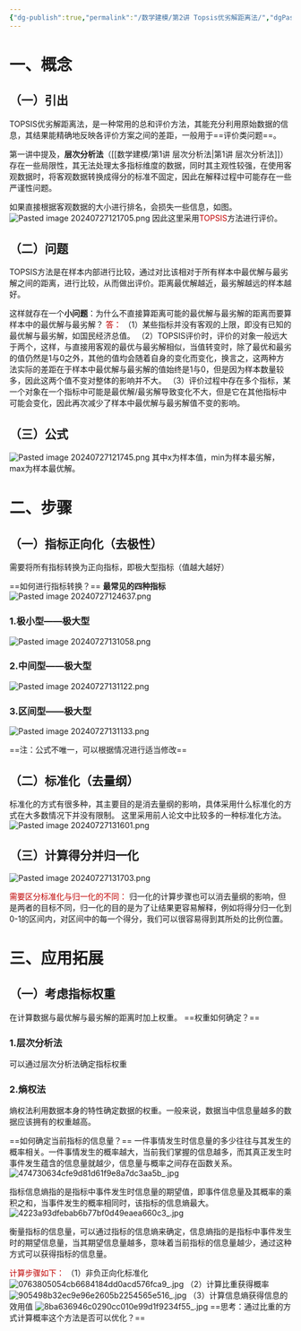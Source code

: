 ```yaml
---
{"dg-publish":true,"permalink":"/数学建模/第2讲 Topsis优劣解距离法/","dgPassFrontmatter":true,"created":"2024-07-27T11:54:52.100+08:00","updated":"2024-07-27T13:35:07.203+08:00"}
---
```


# 一、概念
## （一）引出
TOPSIS优劣解距离法，是一种常用的总和评价方法，其能充分利用原始数据的信息，其结果能精确地反映各评价方案之间的差距，一般用于==评价类问题==。

第一讲中提及，**层次分析法**（[[数学建模/第1讲 层次分析法\|第1讲 层次分析法]]）存在一些局限性，其无法处理太多指标维度的数据，同时其主观性较强，在使用客观数据时，将客观数据转换成得分的标准不固定，因此在解释过程中可能存在一些严谨性问题。

如果直接根据客观数据的大小进行排名，会损失一些信息，如图。
![Pasted image 20240727121705.png](/img/user/%E5%9B%BE%E7%89%87/Pasted%20image%2020240727121705.png)
因此这里采用<font color="#c00000">TOPSIS</font>方法进行评价。

## （二）问题
TOPSIS方法是在样本内部进行比较，通过对比该相对于所有样本中最优解与最劣解之间的距离，进行比较，从而做出评价。距离最优解越近，最劣解越远的样本越好。

这样就存在一个**小问题**：为什么不直接算距离可能的最优解与最劣解的距离而要算样本中的最优解与最劣解？
<font color="#c00000">答：</font>
（1）某些指标并没有客观的上限，即没有已知的最优解与最劣解，如国民经济总值。
（2）TOPSIS评价时，评价的对象一般远大于两个，这样，与直接用客观的最优与最劣解相似，当值转变时，除了最优和最劣的值仍然是1与0之外，其他的值均会随着自身的变化而变化，换言之，这两种方法实际的差距在于样本中最优解与最劣解的值始终是1与0，但是因为样本数量较多，因此这两个值不变对整体的影响并不大。
（3）评价过程中存在多个指标，某一个对象在一个指标中可能是最优解/最劣解导致变化不大，但是它在其他指标中可能会变化，因此再次减少了样本中最优解与最劣解值不变的影响。

## （三）公式
![Pasted image 20240727121745.png](/img/user/%E5%9B%BE%E7%89%87/Pasted%20image%2020240727121745.png)
其中x为样本值，min为样本最劣解，max为样本最优解。

# 二、步骤
## （一）指标正向化（去极性）
需要将所有指标转换为正向指标，即极大型指标（值越大越好）

==如何进行指标转换？==
**最常见的四种指标**
![Pasted image 20240727124637.png](/img/user/%E5%9B%BE%E7%89%87/Pasted%20image%2020240727124637.png)

### 1.极小型——极大型
![Pasted image 20240727131058.png](/img/user/%E5%9B%BE%E7%89%87/Pasted%20image%2020240727131058.png)
### 2.中间型——极大型
![Pasted image 20240727131122.png](/img/user/%E5%9B%BE%E7%89%87/Pasted%20image%2020240727131122.png)
### 3.区间型——极大型
![Pasted image 20240727131133.png](/img/user/%E5%9B%BE%E7%89%87/Pasted%20image%2020240727131133.png)

==注：公式不唯一，可以根据情况进行适当修改==
## （二）标准化（去量纲）
标准化的方式有很多种，其主要目的是消去量纲的影响，具体采用什么标准化的方式在大多数情况下并没有限制。
这里采用前人论文中比较多的一种标准化方法。
![Pasted image 20240727131601.png](/img/user/%E5%9B%BE%E7%89%87/Pasted%20image%2020240727131601.png)

## （三）计算得分并归一化
![Pasted image 20240727131703.png](/img/user/%E5%9B%BE%E7%89%87/Pasted%20image%2020240727131703.png)

<font color="#c00000">需要区分标准化与归一化的不同：</font>
归一化的计算步骤也可以消去量纲的影响，但是两者的目标不同，归一化的目的是为了让结果更容易解释，例如将得分归一化到0-1的区间内，对区间中的每一个得分，我们可以很容易得到其所处的比例位置。

# 三、应用拓展
## （一）考虑指标权重
在计算数据与最优解与最劣解的距离时加上权重。
==权重如何确定？==
### 1.层次分析法
可以通过层次分析法确定指标权重
### 2.熵权法
熵权法利用数据本身的特性确定数据的权重。一般来说，数据当中信息量越多的数据应该拥有的权重越高。

==如何确定当前指标的信息量？==
一件事情发生时信息量的多少往往与其发生的概率相关。一件事情发生的概率越大，当前我们掌握的信息越多，而其真正发生时事件发生蕴含的信息量就越少，信息量与概率之间存在函数关系。
![474730634cfe9d81d61f9e8a7dc3aa5b_.jpg](/img/user/%E5%9B%BE%E7%89%87/474730634cfe9d81d61f9e8a7dc3aa5b_.jpg)

指标信息熵指的是指标中事件发生时信息量的期望值，即事件信息量及其概率的乘积之和，当事件发生的概率相同时，该指标的信息熵最大。
![4223a93dfebab6b77bf0d49eaea660c3_.jpg](/img/user/%E5%9B%BE%E7%89%87/4223a93dfebab6b77bf0d49eaea660c3_.jpg)

衡量指标的信息量，可以通过指标的信息熵来确定，信息熵指的是指标中事件发生时的期望信息量，当其期望信息量越多，意味着当前指标的信息量越少，通过这种方式可以获得指标的信息量。

<font color="#c00000">计算步骤如下：</font>
（1）非负正向化标准化
![0763805054cb6684184dd0acd576fca9_.jpg](/img/user/%E5%9B%BE%E7%89%87/0763805054cb6684184dd0acd576fca9_.jpg)
（2）计算比重获得概率
![905498b32ec9e96e2605b2254565e516_.jpg](/img/user/%E5%9B%BE%E7%89%87/905498b32ec9e96e2605b2254565e516_.jpg)
（3）计算信息熵获得信息的效用值
![8ba636946c0290cc010e99d1f9234f55_.jpg](/img/user/%E5%9B%BE%E7%89%87/8ba636946c0290cc010e99d1f9234f55_.jpg)
==思考：通过比重的方式计算概率这个方法是否可以优化？==
